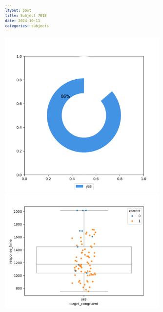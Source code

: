 ```yaml
---
layout: post
title: Subject 7018
date: 2024-10-11
categories: subjects
---
```


![](data/7018/run-3/7018_accuracy_target_congruence.png)
![](data/7018/run-3/7018_rt_congruence.png)
